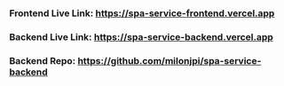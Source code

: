 ### Frontend Live Link: https://spa-service-frontend.vercel.app

### Backend Live Link: https://spa-service-backend.vercel.app

### Backend Repo: https://github.com/milonjpi/spa-service-backend
